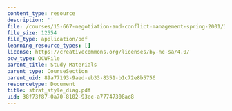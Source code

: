 ```yaml
---
content_type: resource
description: ''
file: /courses/15-667-negotiation-and-conflict-management-spring-2001/38f73f870a70810293eca77747308ac8_strat_style_diag.pdf
file_size: 12554
file_type: application/pdf
learning_resource_types: []
license: https://creativecommons.org/licenses/by-nc-sa/4.0/
ocw_type: OCWFile
parent_title: Study Materials
parent_type: CourseSection
parent_uid: 89a77193-9aed-eb33-8351-b1c72e8b5756
resourcetype: Document
title: strat_style_diag.pdf
uid: 38f73f87-0a70-8102-93ec-a77747308ac8
---
```

